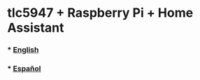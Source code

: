 # tlc5947 + Raspberry Pi + Home Assistant

### * [English](readme.en.md)
### * [Español](readme.es.md)
